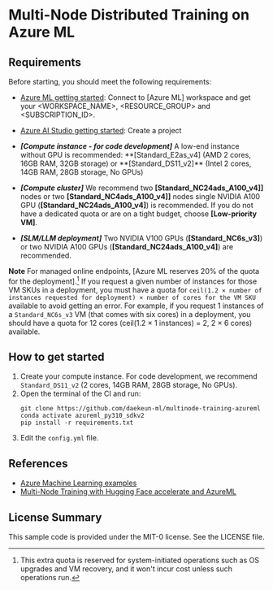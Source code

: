 # Multi-Node Distributed Training on Azure ML

## Requirements

Before starting, you should meet the following requirements:

-   [Azure ML getting started](https://github.com/Azure/azureml-examples/tree/main/tutorials): Connect to [Azure ML] workspace and get your <WORKSPACE_NAME>, <RESOURCE_GROUP> and <SUBSCRIPTION_ID>.
-   [Azure AI Studio getting started](https://aka.ms/azureaistudio): Create a project

-   **_[Compute instance - for code development]_** A low-end instance without GPU is recommended: **[Standard_E2as_v4] (AMD 2 cores, 16GB RAM, 32GB storage) or **[Standard_DS11_v2]\*\* (Intel 2 cores, 14GB RAM, 28GB storage, No GPUs)
-   **_[Compute cluster]_** We recommend two **[Standard_NC24ads_A100_v4]]** nodes or two **[Standard_NC4ads_A100_v4]]** nodes
    single NVIDIA A100 GPU (**[Standard_NC24ads_A100_v4]**) is recommended. If you do not have a dedicated quota or are on a tight budget, choose **[Low-priority VM]**.
-   **_[SLM/LLM deployment]_** Two NVIDIA V100 GPUs (**[Standard_NC6s_v3]**) or two NVIDIA A100 GPUs (**[Standard_NC24ads_A100_v4]**) are recommended.

**Note**
For managed online endpoints, [Azure ML reserves 20% of the quota for the deployment].[^1] If you request a given number of instances for those VM SKUs in a deployment, you must have a quota for `ceil(1.2 × number of instances requested for deployment) × number of cores for the VM SKU` available to avoid getting an error. For example, if you request 1 instances of a `Standard_NC6s_v3` VM (that comes with six cores) in a deployment, you should have a quota for 12 cores (ceil(1.2 × 1 instances) = 2, 2 × 6 cores) available.

## How to get started

1. Create your compute instance. For code development, we recommend `Standard_DS11_v2` (2 cores, 14GB RAM, 28GB storage, No GPUs).
2. Open the terminal of the CI and run:
    ```shell
    git clone https://github.com/daekeun-ml/multinode-training-azureml
    conda activate azureml_py310_sdkv2
    pip install -r requirements.txt
    ```
3. Edit the `config.yml` file.

## References

-   [Azure Machine Learning examples](https://github.com/Azure/azureml-examples)
-   [Multi-Node Training with Hugging Face accelerate and AzureML](https://nateraw.com/posts/multinode_training_accelerate_azureml.html)

## License Summary

This sample code is provided under the MIT-0 license. See the LICENSE file.

[^1]: This extra quota is reserved for system-initiated operations such as OS upgrades and VM recovery, and it won't incur cost unless such operations run.

